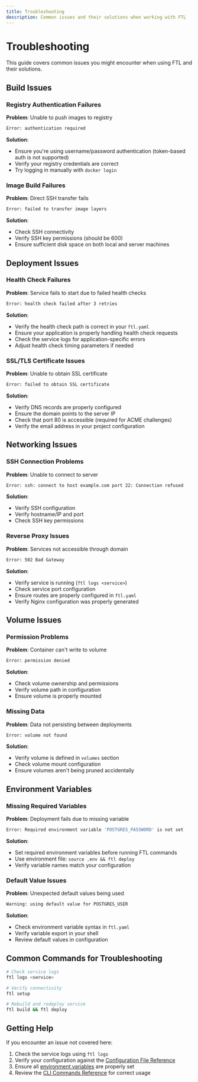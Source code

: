 ```yaml
---
title: Troubleshooting
description: Common issues and their solutions when working with FTL
---
```


# Troubleshooting

This guide covers common issues you might encounter when using FTL and their solutions.

## Build Issues

### Registry Authentication Failures

**Problem**: Unable to push images to registry

```bash
Error: authentication required
```

**Solution**:

- Ensure you're using username/password authentication (token-based auth is not supported)
- Verify your registry credentials are correct
- Try logging in manually with `docker login`

### Image Build Failures

**Problem**: Direct SSH transfer fails

```bash
Error: failed to transfer image layers
```

**Solution**:

- Check SSH connectivity
- Verify SSH key permissions (should be 600)
- Ensure sufficient disk space on both local and server machines

## Deployment Issues

### Health Check Failures

**Problem**: Service fails to start due to failed health checks

```bash
Error: health check failed after 3 retries
```

**Solution**:

- Verify the health check path is correct in your `ftl.yaml`
- Ensure your application is properly handling health check requests
- Check the service logs for application-specific errors
- Adjust health check timing parameters if needed

### SSL/TLS Certificate Issues

**Problem**: Unable to obtain SSL certificate

```bash
Error: failed to obtain SSL certificate
```

**Solution**:

- Verify DNS records are properly configured
- Ensure the domain points to the server IP
- Check that port 80 is accessible (required for ACME challenges)
- Verify the email address in your project configuration

## Networking Issues

### SSH Connection Problems

**Problem**: Unable to connect to server

```bash
Error: ssh: connect to host example.com port 22: Connection refused
```

**Solution**:

- Verify SSH configuration
- Verify hostname/IP and port
- Check SSH key permissions

### Reverse Proxy Issues

**Problem**: Services not accessible through domain

```bash
Error: 502 Bad Gateway
```

**Solution**:

- Verify service is running (`ftl logs <service>`)
- Check service port configuration
- Ensure routes are properly configured in `ftl.yaml`
- Verify Nginx configuration was properly generated

## Volume Issues

### Permission Problems

**Problem**: Container can't write to volume

```bash
Error: permission denied
```

**Solution**:

- Check volume ownership and permissions
- Verify volume path in configuration
- Ensure volume is properly mounted

### Missing Data

**Problem**: Data not persisting between deployments

```bash
Error: volume not found
```

**Solution**:

- Verify volume is defined in `volumes` section
- Check volume mount configuration
- Ensure volumes aren't being pruned accidentally

## Environment Variables

### Missing Required Variables

**Problem**: Deployment fails due to missing variable

```bash
Error: Required environment variable 'POSTGRES_PASSWORD' is not set
```

**Solution**:

- Set required environment variables before running FTL commands
- Use environment file: `source .env && ftl deploy`
- Verify variable names match your configuration

### Default Value Issues

**Problem**: Unexpected default values being used

```bash
Warning: using default value for POSTGRES_USER
```

**Solution**:

- Check environment variable syntax in `ftl.yaml`
- Verify variable export in your shell
- Review default values in configuration

## Common Commands for Troubleshooting

```bash
# Check service logs
ftl logs <service>

# Verify connectivity
ftl setup

# Rebuild and redeploy service
ftl build && ftl deploy
```

## Getting Help

If you encounter an issue not covered here:

1. Check the service logs using `ftl logs`
2. Verify your configuration against the [Configuration File Reference](./configuration-file.md)
3. Ensure all [environment variables](./environment.md) are properly set
4. Review the [CLI Commands Reference](./cli-commands.md) for correct usage
